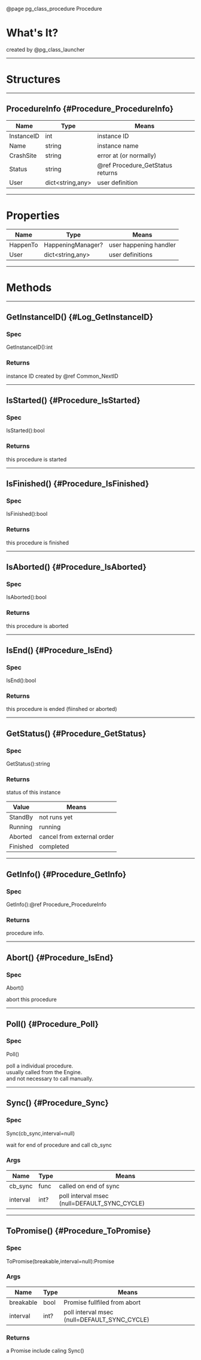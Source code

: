 ﻿@page pg_class_procedure Procedure

# What's It?

created by @pg_class_launcher

-----
# Structures

-----
## ProcedureInfo {#Procedure_ProcedureInfo}

| Name | Type | Means |
|------|------|-------|
| InstanceID | int | instance ID |
| Name | string | instance name |
| CrashSite | string | error at (or normally) |
| Status | string | @ref Procedure_GetStatus returns |
| User | dict<string,any> | user definition |

-----
# Properties

| Name | Type | Means |
|------|------|-------|
| HappenTo | HappeningManager? | user happening handler |
| User | dict<string,any> | user definitions |

-----
# Methods

-----
## GetInstanceID() {#Log_GetInstanceID}

### Spec

GetInstanceID():int

### Returns

instance ID created by @ref Common_NextID

-----
## IsStarted() {#Procedure_IsStarted}

### Spec

IsStarted():bool

### Returns

this procedure is started

-----
## IsFinished() {#Procedure_IsFinished}

### Spec

IsFinished():bool

### Returns

this procedure is finished

-----
## IsAborted() {#Procedure_IsAborted}

### Spec

IsAborted():bool

### Returns

this procedure is aborted

-----
## IsEnd() {#Procedure_IsEnd}

### Spec

IsEnd():bool

### Returns

this procedure is ended (fiinshed or aborted)

-----
## GetStatus() {#Procedure_GetStatus}

### Spec

GetStatus():string

### Returns

status of this instance  

| Value | Means |
|-------|-------|
| StandBy | not runs yet |
| Running | running |
| Aborted | cancel from external order |
| Finished | completed |

-----
## GetInfo() {#Procedure_GetInfo}

### Spec

GetInfo():@ref Procedure_ProcedureInfo

### Returns

procedure info.  

-----
## Abort() {#Procedure_IsEnd}

### Spec

Abort()

abort this procedure

-----
## Poll() {#Procedure_Poll}

### Spec

Poll()

poll a individual procedure.  
usually called from the Engine.  
and not necessary to call manually.  

-----
## Sync() {#Procedure_Sync}

### Spec

Sync(cb_sync,interval=null)

wait for end of procedure and call cb_sync

### Args

| Name | Type | Means |
|------|------|-------|
| cb_sync | func<UserShared> | called on end of sync |
| interval | int? | poll interval msec (null=DEFAULT_SYNC_CYCLE) |

-----
## ToPromise() {#Procedure_ToPromise}

### Spec

ToPromise(breakable,interval=null):Promise

### Args

| Name | Type | Means |
|------|------|-------|
| breakable | bool | Promise fullfiled from abort |
| interval | int? | poll interval msec (null=DEFAULT_SYNC_CYCLE) |

### Returns

a Promise include caling Sync()
